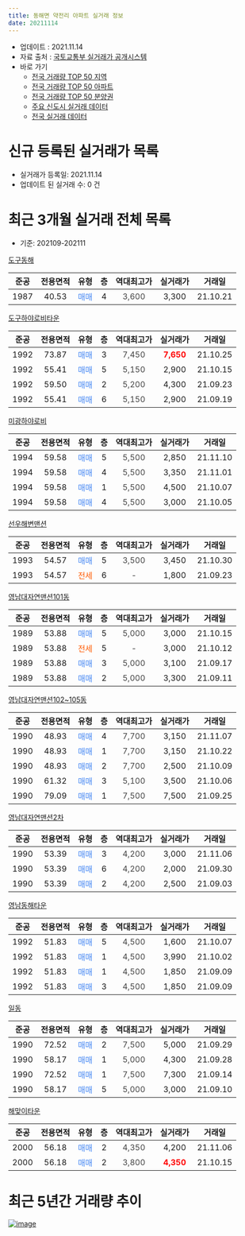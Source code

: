 ```yaml
---
title: 동해면 약전리 아파트 실거래 정보
date: 20211114
---
```


* 업데이트 : 2021.11.14
* 자료 출처 : [국토교통부 실거래가 공개시스템](http://rt.molit.go.kr)
* 바로 가기
    * [전국 거래량 TOP 50 지역](https://apt-info.github.io/apt-trade-info/tr)
    * [전국 거래량 TOP 50 아파트](https://apt-info.github.io/apt-trade-info/ta)
    * [전국 거래량 TOP 50 분양권](https://apt-info.github.io/apt-trade-info/tb)
    * [주요 신도시 실거래 데이터](https://apt-info.github.io/apt-trade-info/newtown)
    * [전국 실거래 데이터](https://apt-info.github.io/apt-trade-info/all)



<script async src="https://pagead2.googlesyndication.com/pagead/js/adsbygoogle.js"></script>
<!-- 기본광고 -->
<ins class="adsbygoogle"
     style="display:block"
     data-ad-client="ca-pub-1142216861245946"
     data-ad-slot="4805727019"
     data-ad-format="auto"
     data-full-width-responsive="true"></ins>
<script>
     (adsbygoogle = window.adsbygoogle || []).push({});
</script>


# 신규 등록된 실거래가 목록

* 실거래가 등록일: 2021.11.14
* 업데이트 된 실거래 수: 0 건




<script async src="https://pagead2.googlesyndication.com/pagead/js/adsbygoogle.js"></script>
<!-- 기본광고 -->
<ins class="adsbygoogle"
     style="display:block"
     data-ad-client="ca-pub-1142216861245946"
     data-ad-slot="4805727019"
     data-ad-format="auto"
     data-full-width-responsive="true"></ins>
<script>
     (adsbygoogle = window.adsbygoogle || []).push({});
</script>


# 최근 3개월 실거래 전체 목록
* 기준: 202109-202111


[도구동해](https://search.naver.com/search.naver?query=%EB%8F%84%EA%B5%AC%EB%8F%99%ED%95%B4)

|준공|전용면적|유형|층|역대최고가|실거래가|거래일|
|:---:|:---:|:---:|:---:|:---:|:---:|:---:|
|1987|40.53|<span style="color:#4285F3">매매</span>|4|<span style="color:#444444">3,600</span>|3,300|21.10.21|

[도구하야로비타운](https://search.naver.com/search.naver?query=%EB%8F%84%EA%B5%AC%ED%95%98%EC%95%BC%EB%A1%9C%EB%B9%84%ED%83%80%EC%9A%B4)

|준공|전용면적|유형|층|역대최고가|실거래가|거래일|
|:---:|:---:|:---:|:---:|:---:|:---:|:---:|
|1992|73.87|<span style="color:#4285F3">매매</span>|3|<span style="color:#444444">7,450</span>|<b><span style="color:#FF0000">7,650</span></b>|21.10.25|
|1992|55.41|<span style="color:#4285F3">매매</span>|5|<span style="color:#444444">5,150</span>|2,900|21.10.15|
|1992|59.50|<span style="color:#4285F3">매매</span>|2|<span style="color:#444444">5,200</span>|4,300|21.09.23|
|1992|55.41|<span style="color:#4285F3">매매</span>|6|<span style="color:#444444">5,150</span>|2,900|21.09.19|

[미광하야로비](https://search.naver.com/search.naver?query=%EB%AF%B8%EA%B4%91%ED%95%98%EC%95%BC%EB%A1%9C%EB%B9%84)

|준공|전용면적|유형|층|역대최고가|실거래가|거래일|
|:---:|:---:|:---:|:---:|:---:|:---:|:---:|
|1994|59.58|<span style="color:#4285F3">매매</span>|5|<span style="color:#444444">5,500</span>|2,850|21.11.10|
|1994|59.58|<span style="color:#4285F3">매매</span>|4|<span style="color:#444444">5,500</span>|3,350|21.11.01|
|1994|59.58|<span style="color:#4285F3">매매</span>|1|<span style="color:#444444">5,500</span>|4,500|21.10.07|
|1994|59.58|<span style="color:#4285F3">매매</span>|4|<span style="color:#444444">5,500</span>|3,000|21.10.05|

[선우해변맨션](https://search.naver.com/search.naver?query=%EC%84%A0%EC%9A%B0%ED%95%B4%EB%B3%80%EB%A7%A8%EC%85%98)

|준공|전용면적|유형|층|역대최고가|실거래가|거래일|
|:---:|:---:|:---:|:---:|:---:|:---:|:---:|
|1993|54.57|<span style="color:#4285F3">매매</span>|5|<span style="color:#444444">3,500</span>|3,450|21.10.30|
|1993|54.57|<span style="color:#FF5A00">전세</span>|6|<span style="color:#444444">-</span>|1,800|21.09.23|

[영남대자연맨션101동](https://search.naver.com/search.naver?query=%EC%98%81%EB%82%A8%EB%8C%80%EC%9E%90%EC%97%B0%EB%A7%A8%EC%85%98101%EB%8F%99)

|준공|전용면적|유형|층|역대최고가|실거래가|거래일|
|:---:|:---:|:---:|:---:|:---:|:---:|:---:|
|1989|53.88|<span style="color:#4285F3">매매</span>|5|<span style="color:#444444">5,000</span>|3,000|21.10.15|
|1989|53.88|<span style="color:#FF5A00">전세</span>|5|<span style="color:#444444">-</span>|3,000|21.10.12|
|1989|53.88|<span style="color:#4285F3">매매</span>|3|<span style="color:#444444">5,000</span>|3,100|21.09.17|
|1989|53.88|<span style="color:#4285F3">매매</span>|2|<span style="color:#444444">5,000</span>|3,300|21.09.11|

[영남대자연맨션102~105동](https://search.naver.com/search.naver?query=%EC%98%81%EB%82%A8%EB%8C%80%EC%9E%90%EC%97%B0%EB%A7%A8%EC%85%98102%7E105%EB%8F%99)

|준공|전용면적|유형|층|역대최고가|실거래가|거래일|
|:---:|:---:|:---:|:---:|:---:|:---:|:---:|
|1990|48.93|<span style="color:#4285F3">매매</span>|4|<span style="color:#444444">7,700</span>|3,150|21.11.07|
|1990|48.93|<span style="color:#4285F3">매매</span>|1|<span style="color:#444444">7,700</span>|3,150|21.10.22|
|1990|48.93|<span style="color:#4285F3">매매</span>|2|<span style="color:#444444">7,700</span>|2,500|21.10.09|
|1990|61.32|<span style="color:#4285F3">매매</span>|3|<span style="color:#444444">5,100</span>|3,500|21.10.06|
|1990|79.09|<span style="color:#4285F3">매매</span>|1|<span style="color:#444444">7,500</span>|7,500|21.09.25|

[영남대자연맨션2차](https://search.naver.com/search.naver?query=%EC%98%81%EB%82%A8%EB%8C%80%EC%9E%90%EC%97%B0%EB%A7%A8%EC%85%982%EC%B0%A8)

|준공|전용면적|유형|층|역대최고가|실거래가|거래일|
|:---:|:---:|:---:|:---:|:---:|:---:|:---:|
|1990|53.39|<span style="color:#4285F3">매매</span>|3|<span style="color:#444444">4,200</span>|3,000|21.11.06|
|1990|53.39|<span style="color:#4285F3">매매</span>|6|<span style="color:#444444">4,200</span>|2,000|21.09.30|
|1990|53.39|<span style="color:#4285F3">매매</span>|2|<span style="color:#444444">4,200</span>|2,500|21.09.03|

[영남동해타운](https://search.naver.com/search.naver?query=%EC%98%81%EB%82%A8%EB%8F%99%ED%95%B4%ED%83%80%EC%9A%B4)

|준공|전용면적|유형|층|역대최고가|실거래가|거래일|
|:---:|:---:|:---:|:---:|:---:|:---:|:---:|
|1992|51.83|<span style="color:#4285F3">매매</span>|5|<span style="color:#444444">4,500</span>|1,600|21.10.07|
|1992|51.83|<span style="color:#4285F3">매매</span>|1|<span style="color:#444444">4,500</span>|3,990|21.10.02|
|1992|51.83|<span style="color:#4285F3">매매</span>|1|<span style="color:#444444">4,500</span>|1,850|21.09.09|
|1992|51.83|<span style="color:#4285F3">매매</span>|3|<span style="color:#444444">4,500</span>|1,850|21.09.09|

[일동](https://search.naver.com/search.naver?query=%EC%9D%BC%EB%8F%99)

|준공|전용면적|유형|층|역대최고가|실거래가|거래일|
|:---:|:---:|:---:|:---:|:---:|:---:|:---:|
|1990|72.52|<span style="color:#4285F3">매매</span>|2|<span style="color:#444444">7,500</span>|5,000|21.09.29|
|1990|58.17|<span style="color:#4285F3">매매</span>|1|<span style="color:#444444">5,000</span>|4,300|21.09.28|
|1990|72.52|<span style="color:#4285F3">매매</span>|1|<span style="color:#444444">7,500</span>|7,300|21.09.14|
|1990|58.17|<span style="color:#4285F3">매매</span>|5|<span style="color:#444444">5,000</span>|3,000|21.09.10|

[해맞이타운](https://search.naver.com/search.naver?query=%ED%95%B4%EB%A7%9E%EC%9D%B4%ED%83%80%EC%9A%B4)

|준공|전용면적|유형|층|역대최고가|실거래가|거래일|
|:---:|:---:|:---:|:---:|:---:|:---:|:---:|
|2000|56.18|<span style="color:#4285F3">매매</span>|2|<span style="color:#444444">4,350</span>|4,200|21.11.06|
|2000|56.18|<span style="color:#4285F3">매매</span>|2|<span style="color:#444444">3,800</span>|<b><span style="color:#FF0000">4,350</span></b>|21.10.15|



<script async src="https://pagead2.googlesyndication.com/pagead/js/adsbygoogle.js"></script>
<!-- 기본광고 -->
<ins class="adsbygoogle"
     style="display:block"
     data-ad-client="ca-pub-1142216861245946"
     data-ad-slot="4805727019"
     data-ad-format="auto"
     data-full-width-responsive="true"></ins>
<script>
     (adsbygoogle = window.adsbygoogle || []).push({});
</script>


# 최근 5년간 거래량 추이


<div style="width:100%;">
    <canvas id="deal_progress" height="200"></canvas>
</div>

<script>
new Chart(document.getElementById("deal_progress"), {
    type: 'line',
    data: {
        labels: ['16.01','16.02','16.03','16.04','16.05','16.06','16.07','16.08','16.09','16.10','16.11','16.12','17.01','17.02','17.03','17.04','17.05','17.06','17.07','17.08','17.09','17.10','17.11','17.12','18.01','18.02','18.03','18.04','18.05','18.06','18.07','18.08','18.09','18.10','18.11','18.12','19.01','19.02','19.03','19.04','19.05','19.06','19.07','19.08','19.09','19.10','19.11','19.12','20.01','20.02','20.03','20.04','20.05','20.06','20.07','20.08','20.09','20.10','20.11','20.12','21.01','21.02','21.03','21.04','21.05','21.06','21.07','21.08','21.09','21.10','21.11'],
        datasets: [{
            label: '매매/분양권',
            data: [3,9,12,6,13,12,2,9,5,4,10,8,2,8,3,6,5,6,6,7,10,5,6,3,3,4,10,10,4,4,3,4,2,3,5,6,3,6,5,4,6,2,5,4,6,3,4,9,4,4,6,4,5,7,18,2,4,9,4,6,5,7,4,11,7,8,10,8,13,13,5],
            borderColor: "rgba(66, 133, 243, 1)",
            backgroundColor: "rgba(66, 133, 243, 0.05)",
            borderWidth: 1,
            pointRadius: 0,
            fill: false,
            lineTension: 0
        },{
            label: '전/월세',
            data: [1,0,2,3,2,1,1,0,4,1,2,1,0,1,3,0,1,2,4,0,1,0,0,1,2,2,2,1,2,1,2,2,1,2,3,1,3,0,1,1,2,1,0,0,1,0,0,3,0,1,1,1,3,1,2,0,1,0,1,0,0,0,0,1,0,0,1,0,1,1,0],
            borderColor: "rgba(255, 90, 0, 1)",
            backgroundColor: "rgba(255, 90, 0, 0.05)",
            borderWidth: 1,
            pointRadius: 0,
            fill: false,
            lineTension: 0
        },{
            label: '합계',
            data: [4,9,14,9,15,13,3,9,9,5,12,9,2,9,6,6,6,8,10,7,11,5,6,4,5,6,12,11,6,5,5,6,3,5,8,7,6,6,6,5,8,3,5,4,7,3,4,12,4,5,7,5,8,8,20,2,5,9,5,6,5,7,4,12,7,8,11,8,14,14,5],
            borderColor: "rgba(0, 0, 0, 1)",
            backgroundColor: "rgba(0, 0, 0, 0.03)",
            borderWidth: 0.1,
            pointRadius: 0,
            fill: true,
            lineTension: 0
        }
        ]
    },
    options: {
        responsive: true,
        title: {
            display: false
        },
        tooltips: {
            mode: 'index',
            intersect: false
        },
        hover: {
            mode: 'nearest',
            intersect: true
        },
        scales: {
            xAxes: [{
                display: true,
                scaleLabel: {
                    display: true,
                    labelString: '년/월'
                }
            }],
            yAxes: [{
                display: true,
                ticks: {
                    suggestedMin: 0,
                },
                scaleLabel: {
                    display: true,
                    labelString: '실거래 수'
                }
            }]
        }
    }
});

</script>


[![image](https://apt-info.github.io/images/2020-01-03-apt-trade-info/1024x500.png)](https://play.google.com/store/apps/details?id=com.aptinfo.apttradeinfo)

